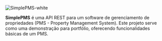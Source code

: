 ![SimplePMS-white](https://github.com/user-attachments/assets/3ae9cfef-57a1-4a65-b4e0-8fb407d080e2)

**SimplePMS** é uma API REST para um software de gerenciamento de propriedades (PMS - Property Management System). Este projeto serve como uma demonstração para portfólio, oferecendo funcionalidades básicas de um PMS.


